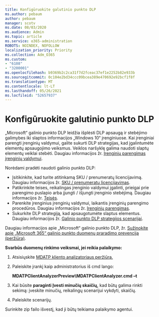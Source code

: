 ```yaml
---
title: Konfigūruokite galutinio punkto DLP
ms.author: pebaum
author: pebaum
manager: scotv
ms.date: 08/03/2020
ms.audience: Admin
ms.topic: article
ms.service: o365-administration
ROBOTS: NOINDEX, NOFOLLOW
localization_priority: Priority
ms.collection: Adm_O365
ms.custom:
- "6108"
- "3200001"
ms.openlocfilehash: b9369b2c2ca31f7d2fceac37ef1e2252b82e933b
ms.sourcegitcommit: 0c104e2bd34ccc09bcea389e470692e92bcf1f8f
ms.translationtype: MT
ms.contentlocale: lt-LT
ms.lasthandoff: 05/26/2021
ms.locfileid: "52657937"
---
```

# <a name="configure-endpoint-dlp"></a>Konfigūruokite galutinio punkto DLP

„Microsoft“ galinio punkto DLP leidžia išplėsti DLP apsaugą ir stebėjimo galimybes iki slaptos informacijos „Windows 10“ įrenginiuose. Kai įrenginiai parengti įrenginių valdymui, galite sukurti DLP strategijas, kad įgalintumėte elementų apsaugojimo veiksmus. Veiklos naršyklę galima naudoti slaptų elementų veiklai stebėti. Daugiau informacijos žr. [Įrenginių parengimas įrenginių valdymui](/microsoft-365/compliance/endpoint-dlp-getting-started#onboarding-devices-into-device-management).  

Norėdami pradėti naudoti galinio punkto DLP:

- Įsitikinkite, kad turite atitinkamą SKU / prenumeratų licencijavimą. Daugiau informacijos žr. [SKU / prenumeratų licencijavimas](/microsoft-365/compliance/endpoint-dlp-getting-started#skusubscriptions-licensing).
- Patikrinkite teises, reikalingas įrenginio valdymui įgalinti, prieigai prie parengimo puslapio arba įjungti / išjungti įrenginio stebėjimą. Daugiau informacijos žr. [Teisės](/microsoft-365/compliance/endpoint-dlp-getting-started#permissions).
- Parenkite įrenginius įrenginių valdymui, laikantis įrenginių parengimo procedūros. Daugiau informacijos žr. [Įrenginių parengimas](/microsoft-365/compliance/endpoint-dlp-getting-started#onboarding-devices). 
- Sukurkite DLP strategiją, kad apsaugotumėte slaptus elementus. Daugiau informacijos žr. [Galinio punkto DLP strategijos scenarijai](/microsoft-365/compliance/endpoint-dlp-using?view=o365-worldwide#endpoint-dlp-policy-scenarios).

Daugiau informacijos apie „Microsoft“ galinio punkto DLP, žr. [Sužinokite apie „Microsoft 365“ galinio punkto duomenų praradimo prevenciją (peržiūra)](/microsoft-365/compliance/endpoint-dlp-learn-about).

**Svarbūs duomenų rinkimo veiksmai, jei reikia palaikymo:**

1. Atsisiųskite [MDATP kliento analizatoriaus peržiūrą.](https://aka.ms/betamdatpanalyzer)
1. Paleiskite įrankį kaip administratorius iš cmd lango:

    **MDATPClientAnalyzerPreview\MDATPClientAnalyzer.cmd –t**

1. Kai būsite **paraginti Įvesti minučių skaičių,** kad būtų galima rinkti sekimą: įveskite minučių, reikalingų scenarijui vykdyti, skaičių.
1. Paleiskite scenarijų.

Surinkite zip failo išvestį, kad ji būtų teikiama palaikymo agentui.
